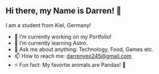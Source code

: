  ## Hi there, my Name is Darren! 👋

 I am a student from Kiel, Germany!

- 🔭 I’m currently working on my Portfolio!
- 🌱 I’m currently learning Astro.
- 💬 Ask me about anything: Technology, Food, Games etc.
- 📫 How to reach me: darrenyeo245@gmail.com
- ⚡ Fun fact: My favortie animals are Pandas! :panda_face: 
